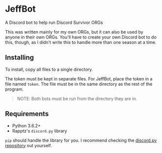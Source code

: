 # JeffBot

A Discord bot to help run Discord Survivor ORGs

This was written mainly for my own ORGs, but it can also be used by anyone in their own ORGs. You'll have to create your own Discord bot to do this, though, as I didn't write this to handle more than one season at a time.

## Installing

To install, copy all files to a single directory.

The token must be kept in separate files. For JeffBot, place the token in a file named `token`. The file must be in the same directory as the rest of the program.

> NOTE: Both bots must be run from the directory they are in.

## Requirements

* Python 3.6.2+
* Rapptz's `discord.py` library

`pip` should handle the library for you. I recommend checking the [discord.py repository](https://github.com/Rapptz/discord.py) out yourself.
